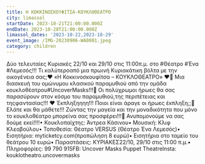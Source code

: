 ```yaml
---
title: Η ΚΟΚΚΙΝΟΣΚΟΥΦΙΤΣΑ-ΚΟΥΚΛΟΘΕΑΤΡΟ
city: limassol
startDate: 2023-10-21T21:00:00.000Z
endDate: 2023-10-28T21:00:00.000Z
limassol_dates: '2023-10-22,2023-10-29'
event_image: /IMG-20230906-WA0001.jpeg
category: children
---
```


Δύο τελευταίες Κυριακές 22/10 και 29/10 στις 11:00π.μ. στο #Θέατρο #Ένα #Λεμεσός!!! Τι καλύτεροαπό μια πρωινή Κυριακάτικη βόλτα με την οικογένεια σας;❤ «Η Κοκκινοσκουφίτσα – ΚΟΥΚΛΟΘΕΑΤΡΟ»	❤🎈 Μια διασκευή του ομώνυμου κλασικού παραμυθιού από την ομάδα κουκλοθέατρου#UncoverMasks!!!🎈 Οι πολύχρωμοι ήρωες θα σας παρασύρουν στον κόσμο του παραμυθιού,της περιπέτειας και τηςφαντασίας!!!	❤ Έκπληξηηηη!!! Ποιοι είναι άραγε οι ήρωες έκπληξη;;🎈 Ελάτε και θα μάθετε!!! Ζώντας την μαγεία και την μοναδικότητα που μόνο το κουκλοθέατρο μπορείνα σας προσφέρει!!!🎯 Ανυπομονούμε να σας δούμε εκεί!!!!• Κουκλοπαίχτης: Άντρεα Κάσινου• Μουσική: Κλιφ Κλεοβούλου• Τοποθεσία: Θέατρο VERSUS (Θέατρο Ένα Λεμεσός)• Εισητήρια: myticketcy.com(προπώληση 8 ευρώ)• Εισητήρια στο ταμείο του θεάτρου 10 ευρώ• Παραστάσεις: ΚΥΡΙΑΚΕΣ22/10, 29/10 στις 11:00 π.μ.• Πληροφορίες: 99 790 915FB: Uncover Masks Puppet TheatreInsta: kouklotheatro.uncovermasks
